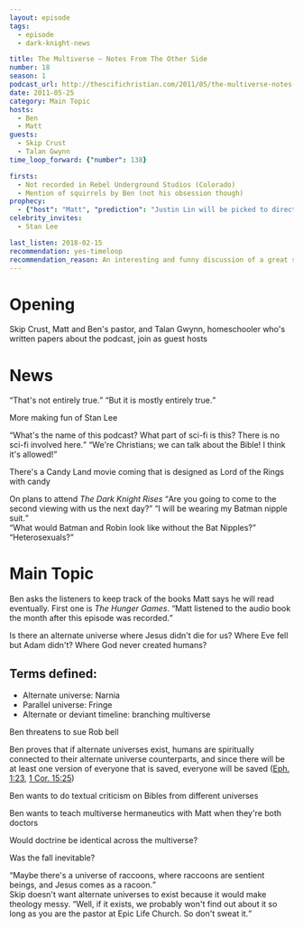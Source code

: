 ```yaml
---
layout: episode
tags:
  - episode
  - dark-knight-news 

title: The Multiverse – Notes From The Other Side
number: 18
season: 1
podcast_url: http://thescifichristian.com/2011/05/the-multiverse-notes-from-the-other-side/
date: 2011-05-25
category: Main Topic
hosts:
  - Ben
  - Matt
guests:
  - Skip Crust
  - Talan Gwynn
time_loop_forward: {"number": 138}

firsts: 
  - Not recorded in Rebel Underground Studios (Colorado)
  - Mention of squirrels by Ben (not his obsession though) 
prophecy: 
  - {"host": "Matt", "prediction": "Justin Lin will be picked to direct <i class='work-title'>Candyland</i>", "veracity": false, "comments": "Kevin Lima was picked to direct, although the movie was never made (possibly due to <a href='https://www.hollywoodreporter.com/thr-esq/sonys-adam-sandler-candy-land-719285' class='link-obvious'>Hasbro not having the license to the characters</a>, although I don't know the results of the lawsuit)."}
celebrity_invites: 
  - Stan Lee

last_listen: 2018-02-15
recommendation: yes-timeloop
recommendation_reason: An interesting and funny discussion of a great sci-fi topic and how it relates to Christianity. Featuring delirious Ben!
---
```

# Opening
Skip Crust, Matt and Ben's pastor, and Talan Gwynn, homeschooler who's written papers about the podcast, join as guest hosts

# News
<div class="quote">
  <span class="quote-context is-size-6"></span>
  <q data-name="Skip Crust">That's not entirely true.</q>
  <q class="matt">But it is mostly entirely true.</q>
</div>

More making fun of Stan Lee

<div class="quote">
  <q class="ben">What's the name of this podcast? What part of sci-fi is this? There is no sci-fi involved here.</q>
  <q class="matt">We're Christians; we can talk about the Bible! I think it's allowed!</q>
</div>

There's a Candy Land movie coming that is designed as Lord of the Rings with candy

<div class="quote">
  <span class="quote-context is-size-6">On plans to attend <i class="work-title">The Dark Knight Rises</i></span>
  <q class="ben">Are you going to come to the second viewing with us the next day?</q>
  <q data-name="Skip Crust">I will be wearing my Batman nipple suit.</q>
</div>

<div class="quote">
  <q data-name="Talan Gwynn">What would Batman and Robin look like without the Bat Nipples?</q>
  <q class="ben">Heterosexuals?</q>
</div>



# Main Topic
Ben asks the listeners to keep track of the books Matt says he will read eventually. First one is <i class="work-title">The Hunger Games</i>. <q class="archivist inline">Matt listened to the audio book the month after this episode was recorded.</q>

Is there an alternate universe where Jesus didn't die for us? Where Eve fell but Adam didn't? Where God never created humans? 

## Terms defined:
- Alternate universe: Narnia 
- Parallel universe: Fringe 
- Alternate or deviant timeline: branching multiverse 

Ben threatens to sue Rob bell

Ben proves that if alternate universes exist, humans are spiritually connected to their alternate universe counterparts, and since there will be at least one version of everyone that is saved, everyone will be saved ([Eph. 1:23](https://www.biblegateway.com/passage/?search=ephesians+1%3A23&version=ESV), [1 Cor. 15:25](https://www.biblegateway.com/passage/?search=1+cor+15%3A25&version=ESV)) 

Ben wants to do textual criticism on Bibles from different universes

Ben wants to teach multiverse hermaneutics with Matt when they're both doctors

Would doctrine be identical across the multiverse? 

Was the fall inevitable? 

<div class="quote">
  <q class="ben">Maybe there's a universe of raccoons, where raccoons are sentient beings, and Jesus comes as a racoon.</q>
</div>

<div class="quote">
  <span class="quote-context is-size-6">Skip doesn't want alternate universes to exist because it would make theology messy.</span>
  <q class="ben">Well, if it exists, we probably won't find out about it so long as you are the pastor at Epic Life Church. So don't sweat it.</q>
</div>